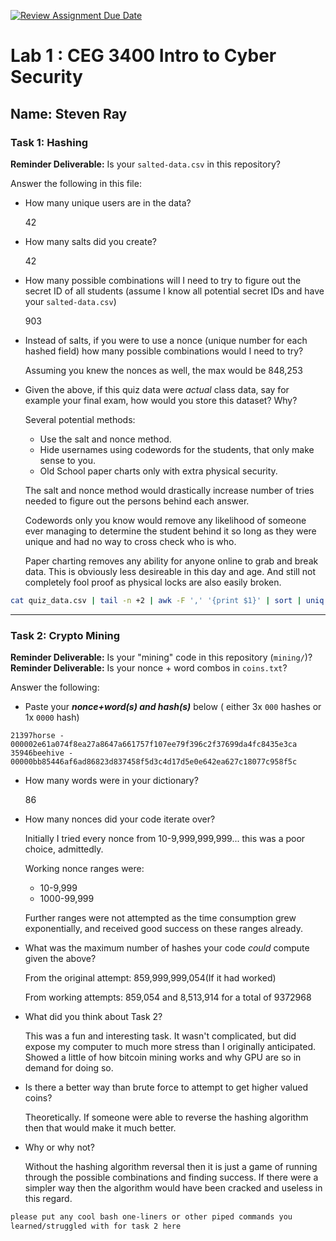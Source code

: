 [![Review Assignment Due Date](https://classroom.github.com/assets/deadline-readme-button-22041afd0340ce965d47ae6ef1cefeee28c7c493a6346c4f15d667ab976d596c.svg)](https://classroom.github.com/a/SPs4PNWX)
# Lab 1 : CEG 3400 Intro to Cyber Security

## Name: Steven Ray

### Task 1: Hashing

**Reminder Deliverable:** Is your `salted-data.csv` in this repository?

Answer the following in this file:

* How many unique users are in the data?

  42

* How many salts did you create?

  42

* How many possible combinations will I need to try to figure out the secret ID
  of all students (assume I know all potential secret IDs and have your 
  `salted-data.csv`)
  
    903

* Instead of salts, if you were to use a nonce (unique number for each hashed
  field) how many possible combinations would I need to try?
  
  Assuming you knew the nonces as well, the max would be 848,253

* Given the above, if this quiz data were *actual* class data, say for example
  your final exam, how would you store this dataset?  Why? 
  
  Several potential methods:
  * Use the salt and nonce method.
  * Hide usernames using codewords for the students, that only make sense to you.
  * Old School paper charts only with extra physical security.

  The salt and nonce method would drastically increase number of tries needed to figure out the persons behind each answer. 

  Codewords only you know would remove any likelihood of someone ever managing to determine the student behind it so long as they were unique and had no way to cross check who is who.

  Paper charting removes any ability for anyone online to grab and break data. This is obviously less desireable in this day and age. And still not completely fool proof as physical locks are also easily broken. 

```bash
cat quiz_data.csv | tail -n +2 | awk -F ',' '{print $1}' | sort | uniq | nl 

```

---

### Task 2: Crypto Mining

**Reminder Deliverable:** Is your "mining" code in this repository (`mining/`)?
**Reminder Deliverable:** Is your nonce + word combos in `coins.txt`?

Answer the following:

* Paste your ***nonce+word(s) and hash(s)*** below ( either 3x `000` hashes or 1x `0000`
hash)

```
21397horse - 000002e61a074f8ea27a8647a661757f107ee79f396c2f37699da4fc8435e3ca
35946beehive - 00000bb85446af6ad86823d837458f5d3c4d17d5e0e642ea627c18077c958f5c

```

* How many words were in your dictionary?

  86

* How many nonces did your code iterate over?

  Initially I tried every nonce from 10-9,999,999,999... this was a poor choice, admittedly. 
  
  Working nonce ranges were:
  * 10-9,999
  * 1000-99,999

  Further ranges were not attempted as the time consumption grew exponentially, and received good success on these ranges already.

* What was the maximum number of hashes your code *could* compute given the above?

  From the original attempt: 859,999,999,054(If it had worked)

  From working attempts: 859,054 and 8,513,914 for a total of 9372968

* What did you think about Task 2?

  This was a fun and interesting task. It wasn't complicated, but did expose my computer to much more stress than I originally anticipated. Showed a little of how bitcoin mining works and why GPU are so in demand for doing so.

* Is there a better way than brute force to attempt to get higher valued coins?

  Theoretically. If someone were able to reverse the hashing algorithm then that would make it much better. 

* Why or why not?
  
  Without the hashing algorithm reversal then it is just a game of running through the possible combinations and finding success. If there were a simpler way then the algorithm would have been cracked and useless in this regard.

```bash
please put any cool bash one-liners or other piped commands you
learned/struggled with for task 2 here
```

